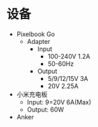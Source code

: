 # 设备

* Pixelbook Go
  * Adapter
    * Input
      * 100-240V 1.2A
      * 50-60Hz
    * Output
      * 5/9/12/15V 3A
      * 20V 2.25A
* 小米充电板
  * Input: 9=20V 6A(Max)
  * Output: 60W
* Anker
